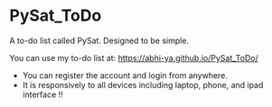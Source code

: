 # PySat_ToDo
A to-do list called PySat. Designed to be simple.

You can use my to-do list at: https://abhi-ya.github.io/PySat_ToDo/

- You can register the account and login from anywhere.
- It is responsively to all devices including laptop, phone, and ipad interface !!
